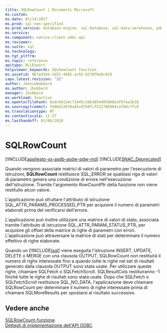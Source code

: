 ```yaml
---
title: SQLRowCount | Documenti Microsoft
ms.custom: 
ms.date: 03/14/2017
ms.prod: sql-non-specified
ms.prod_service: database-engine, sql-database, sql-data-warehouse, pdw
ms.service: 
ms.component: native-client-odbc-api
ms.reviewer: 
ms.suite: sql
ms.technology: 
ms.tgt_pltfrm: 
ms.topic: reference
apitype: DLLExport
helpviewer_keywords: SQLRowCount function
ms.assetid: 967ed3d4-3d31-4485-ac92-027076ebc829
caps.latest.revision: "32"
author: JennieHubbard
ms.author: jhubbard
manager: jhubbard
ms.workload: Inactive
ms.openlocfilehash: 8adc9d134c72445c34b38544058882af6faa3b10
ms.sourcegitcommit: f486d12078a45c87b0fcf52270b904ca7b0c7fc8
ms.translationtype: MT
ms.contentlocale: it-IT
ms.lasthandoff: 01/08/2018
---
```

# <a name="sqlrowcount"></a>SQLRowCount
[!INCLUDE[appliesto-ss-asdb-asdw-pdw-md](../../includes/appliesto-ss-asdb-asdw-pdw-md.md)]
[!INCLUDE[SNAC_Deprecated](../../includes/snac-deprecated.md)]

  Quando vengono associate matrici di valori di parametro per l'esecuzione di istruzioni, **SQLRowCount** restituisce SQL_ERROR se qualsiasi riga di valori di parametro genera una condizione di errore nell'esecuzione dell'istruzione. Tramite l'argomento *RowCountPtr* della funzione non viene restituito alcun valore.  
  
 L'applicazione può sfruttare l'attributo di istruzione SQL_ATTR_PARAMS_PROCESSED_PTR per acquisire il numero di parametri elaborati prima del verificarsi dell'errore.  
  
 L'applicazione può inoltre utilizzare una matrice di valori di stato, associata tramite l'attributo di istruzione SQL_ATTR_PARAM_STATUS_PTR, per acquisire gli offset della matrice di righe di parametri con errori. L'applicazione può attraversare la matrice di stati per determinare il numero effettivo di righe elaborate.  
  
 Quando un [!INCLUDE[tsql](../../includes/tsql-md.md)] viene eseguita l'istruzione INSERT, UPDATE, DELETE o MERGE con una clausola OUTPUT, SQLRowCount non restituirà il numero di righe interessate fino a quando tutte le righe nel set di risultati generato dalla clausola OUTPUT sono stata usate. Per utilizzare queste righe, chiamare SQLFetch o SQLFetchScroll. SQLResultCols restituiranno -1 finché tutte le righe di risultati sono stata usate. Dopo che SQLFetch o SQLFetchScroll restituisce SQL_NO_DATA, l'applicazione deve chiamare SQLRowCount per determinare il numero di righe interessate prima di chiamare SQLMoreResults per spostarsi al risultato successivo.  
  
## <a name="see-also"></a>Vedere anche  
 [SQLRowCount-funzione](http://go.microsoft.com/fwlink/?LinkId=59367)   
 [Dettagli di implementazione dell'API ODBC](../../relational-databases/native-client-odbc-api/odbc-api-implementation-details.md)  
  
  
